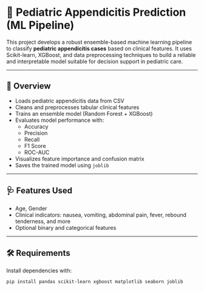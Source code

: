 # 🧠 Pediatric Appendicitis Prediction (ML Pipeline)

This project develops a robust ensemble-based machine learning pipeline to classify **pediatric appendicitis cases** based on clinical features. It uses Scikit-learn, XGBoost, and data preprocessing techniques to build a reliable and interpretable model suitable for decision support in pediatric care.

---

## 📌 Overview

- Loads pediatric appendicitis data from CSV
- Cleans and preprocesses tabular clinical features
- Trains an ensemble model (Random Forest + XGBoost)
- Evaluates model performance with:
  - Accuracy
  - Precision
  - Recall
  - F1 Score
  - ROC-AUC
- Visualizes feature importance and confusion matrix
- Saves the trained model using `joblib`

---

## 🩺 Features Used

- Age, Gender
- Clinical indicators: nausea, vomiting, abdominal pain, fever, rebound tenderness, and more
- Optional binary and categorical features

---

## 🛠 Requirements

Install dependencies with:

```bash
pip install pandas scikit-learn xgboost matplotlib seaborn joblib

